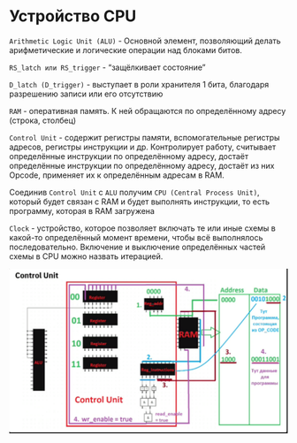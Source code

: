 # Устройство CPU

`Arithmetic Logic Unit (ALU)` - Основной элемент, позволяющий делать арифметические и логические операции над блоками битов.

`RS_latch или RS_trigger` - “защёлкивает состояние”

`D_latch (D_trigger)` - выступает в роли хранителя 1 бита, благодаря разрешению записи или его отсутствию

`RAM` - оперативная память. К ней обращаются по определённому адресу (строка, столбец)

`Control Unit` - содержит регистры памяти, вспомогательные регистры адресов, регистры инструкции и др. Контролирует работу, считывает определённые инструкции по определённому адресу, достаёт определённые инструкции по определённому адресу, достаёт из них Opcode, применяет их к определённым адресам в RAM.

Соединив `Control Unit` c `ALU` получим `CPU (Central Process Unit)`, который будет связан с RAM и будет выполнять инструкции, то есть программу, которая в RAM загружена

`Clock` - устройство, которое позволяет включать те или иные схемы в какой-то определённый момент времени, чтобы всё выполнялось последовательно. Включение и выключение определённых частей схемы в CPU можно назвать итерацией.

![scr1](./images/scr1.png)